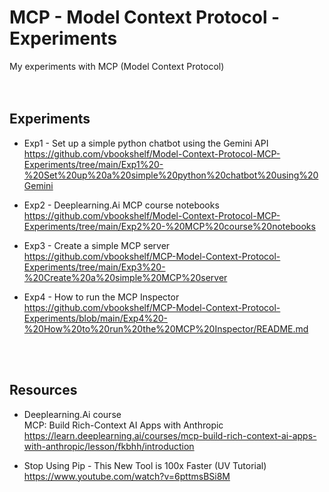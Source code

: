 # MCP - Model Context Protocol - Experiments
My experiments with MCP (Model Context Protocol)
<br>
<br>
<br>

## Experiments
- Exp1 - Set up a simple python chatbot using the Gemini API<br>
  https://github.com/vbookshelf/Model-Context-Protocol-MCP-Experiments/tree/main/Exp1%20-%20Set%20up%20a%20simple%20python%20chatbot%20using%20Gemini

- Exp2 - Deeplearning.Ai MCP course notebooks<br>
https://github.com/vbookshelf/Model-Context-Protocol-MCP-Experiments/tree/main/Exp2%20-%20MCP%20course%20notebooks

- Exp3 - Create a simple MCP server<br>
https://github.com/vbookshelf/MCP-Model-Context-Protocol-Experiments/tree/main/Exp3%20-%20Create%20a%20simple%20MCP%20server

- Exp4 - How to run the MCP Inspector<br>
https://github.com/vbookshelf/MCP-Model-Context-Protocol-Experiments/blob/main/Exp4%20-%20How%20to%20run%20the%20MCP%20Inspector/README.md
<br>
<br>

## Resources
- Deeplearning.Ai course<br>
MCP: Build Rich-Context AI Apps with Anthropic<br>
https://learn.deeplearning.ai/courses/mcp-build-rich-context-ai-apps-with-anthropic/lesson/fkbhh/introduction

- Stop Using Pip - This New Tool is 100x Faster (UV Tutorial)<br>
https://www.youtube.com/watch?v=6pttmsBSi8M

<br>
<br>
